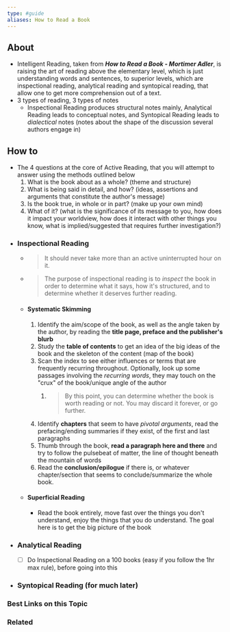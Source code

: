 ```yaml
---
type: #guide
aliases: How to Read a Book
---
```

## About
- Intelligent Reading, taken from ***How to Read a Book - Mortimer Adler***, is raising the art of reading above the elementary level, which is just understanding words and sentences, to superior levels, which are inspectional reading, analytical reading and syntopical reading, that allow one to get more comprehension out of a text.
- 3 types of reading, 3 types of notes
	- Inspectional Reading produces structural notes mainly, Analytical Reading leads to conceptual notes, and Syntopical Reading leads to *dialectical* notes (notes about the shape of the discussion several authors engage in)
## How to
- The 4 questions at the core of Active Reading, that you will attempt to answer using the methods outlined below
	1. What is the book about as a whole? (theme and structure)
	2. What is being said in detail, and how? (ideas, assertions and arguments that constitute the author's message)
	3. Is the book true, in whole or in part? (make up your own mind)
	4. What of it? (what is the significance of its message to you, how does it impact your worldview, how does it interact with other things you know, what is implied/suggested that requires further investigation?)
- ### Inspectional Reading
	- > It should never take more than an active uninterrupted hour on it.
	- > The purpose of inspectional reading is to *inspect* the book in order to determine what it says, how it's structured, and to determine whether it deserves further reading.
	- #### Systematic Skimming
		1. Identify the aim/scope of the book, as well as the angle taken by the author, by reading the **title page, preface and the publisher's blurb**
		2. Study the **table of contents** to get an idea of the big ideas of the book and the skeleton of the content (map of the book)
		3. Scan the index to see either influences or terms that are frequently recurring throughout. Optionally, look up some passages involving the *recurring words*, they may touch on the "crux" of the book/unique angle of the author
			1. > By this point, you can determine whether the book is worth reading or not. You may discard it forever, or go further.
		4. Identify **chapters** that seem to have *pivotal arguments*, read the prefacing/ending summaries if they exist, of the first and last paragraphs
		5. Thumb through the book, **read a paragraph here and there** and try to follow the pulsebeat of matter, the line of thought beneath the mountain of words
		6. Read the **conclusion/epilogue** if there is, or whatever chapter/section that seems to conclude/summarize the whole book.
	- #### Superficial Reading
		- Read the book entirely, move fast over the things you don't understand, enjoy the things that you do understand. The goal here is to get the big picture of the book
- ### Analytical Reading
	- [ ] Do Inspectional Reading on a 100 books (easy if you follow the 1hr max rule), before going into this
- ### Syntopical Reading (for much later)
### Best Links on this Topic
### Related